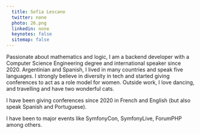 ```yaml
---
  title: Sofia Lescano
  twitter: none
  photo: 26.png
  linkedin: none
  keynotes: false
  sitemap: false
---
```

Passionate about mathematics and logic, I am a backend developer with a Computer Science Engineering degree and international speaker since 2020. Argentinian and Spanish, I lived in many countries and speak five languages. I strongly believe in diversity in tech and started giving conferences to act as a role model for women. Outside work, I love dancing, and travelling and have two wonderful cats.

I have been giving conferences since 2020 in French and English (but also speak Spanish and Portuguese).

I have been to major events like SymfonyCon, SymfonyLive, ForumPHP among others.